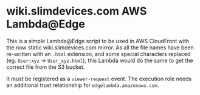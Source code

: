 # wiki.slimdevices.com AWS Lambda@Edge

This is a simple Lambda@Edge script to be used in AWS CloudFront with the now static wiki.slimdevices.com mirror. 
As all the file names have been re-written with an `.html` extension, and some special characters replaced 
(eg. `User:xyz` -> `User_xyz.html`), this Lambda would do the same to get the correct file from the S3 bucket.

It must be registered as a `viewer-request` event. The execution role needs an additional trust relationship for `edgelambda.amazonaws.com`.
